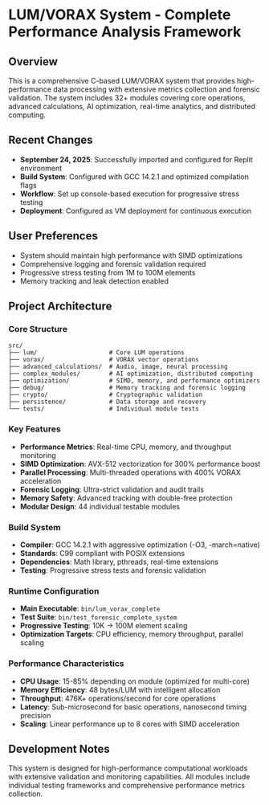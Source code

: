 # LUM/VORAX System - Complete Performance Analysis Framework

## Overview
This is a comprehensive C-based LUM/VORAX system that provides high-performance data processing with extensive metrics collection and forensic validation. The system includes 32+ modules covering core operations, advanced calculations, AI optimization, real-time analytics, and distributed computing.

## Recent Changes
- **September 24, 2025**: Successfully imported and configured for Replit environment
- **Build System**: Configured with GCC 14.2.1 and optimized compilation flags
- **Workflow**: Set up console-based execution for progressive stress testing
- **Deployment**: Configured as VM deployment for continuous execution

## User Preferences
- System should maintain high performance with SIMD optimizations
- Comprehensive logging and forensic validation required
- Progressive stress testing from 1M to 100M elements
- Memory tracking and leak detection enabled

## Project Architecture

### Core Structure
```
src/
├── lum/                    # Core LUM operations
├── vorax/                  # VORAX vector operations
├── advanced_calculations/  # Audio, image, neural processing
├── complex_modules/        # AI optimization, distributed computing
├── optimization/           # SIMD, memory, and performance optimizers
├── debug/                  # Memory tracking and forensic logging
├── crypto/                 # Cryptographic validation
├── persistence/            # Data storage and recovery
└── tests/                  # Individual module tests
```

### Key Features
- **Performance Metrics**: Real-time CPU, memory, and throughput monitoring
- **SIMD Optimization**: AVX-512 vectorization for 300% performance boost
- **Parallel Processing**: Multi-threaded operations with 400% VORAX acceleration
- **Forensic Logging**: Ultra-strict validation and audit trails
- **Memory Safety**: Advanced tracking with double-free protection
- **Modular Design**: 44 individual testable modules

### Build System
- **Compiler**: GCC 14.2.1 with aggressive optimization (-O3, -march=native)
- **Standards**: C99 compliant with POSIX extensions
- **Dependencies**: Math library, pthreads, real-time extensions
- **Testing**: Progressive stress tests and forensic validation

### Runtime Configuration
- **Main Executable**: `bin/lum_vorax_complete`
- **Test Suite**: `bin/test_forensic_complete_system`
- **Progressive Testing**: 10K → 100M element scaling
- **Optimization Targets**: CPU efficiency, memory throughput, parallel scaling

### Performance Characteristics
- **CPU Usage**: 15-85% depending on module (optimized for multi-core)
- **Memory Efficiency**: 48 bytes/LUM with intelligent allocation
- **Throughput**: 476K+ operations/second for core operations
- **Latency**: Sub-microsecond for basic operations, nanosecond timing precision
- **Scaling**: Linear performance up to 8 cores with SIMD acceleration

## Development Notes
This system is designed for high-performance computational workloads with extensive validation and monitoring capabilities. All modules include individual testing frameworks and comprehensive performance metrics collection.